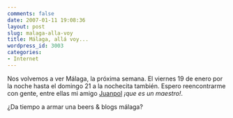 ```yaml
---
comments: false
date: 2007-01-11 19:08:36
layout: post
slug: malaga-alla-voy
title: Málaga, allá voy...
wordpress_id: 3003
categories:
- Internet
---
```


Nos volvemos a ver Málaga, la próxima semana. El viernes 19 de enero por la noche hasta el domingo 21 a la nochecita también. Espero reencontrarme con gente, entre ellas mi amigo [Juanpol](http://www.juanpol.com) _¡que es un maestro!_.





¿Da tiempo a armar una beers & blogs málaga?
